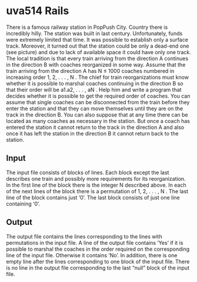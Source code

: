 # uva514 Rails

There is a famous railway station in PopPush City. Country there is incredibly hilly. The station
was built in last century. Unfortunately, funds were extremely limited that time. It was possible to
establish only a surface track. Moreover, it turned out that the station could be only a dead-end one
(see picture) and due to lack of available space it could have only one track.
The local tradition is that every train arriving from the direction A continues in the direction
B with coaches reorganized in some way. Assume that the train arriving from the direction A has
N ≤ 1000 coaches numbered in increasing order 1, 2, . . . , N . The chief for train reorganizations must
know whether it is possible to marshal coaches continuing in the direction B so that their order will
be a1.a2, . . . , aN . Help him and write a program that decides whether it is possible to get the required
order of coaches. You can assume that single coaches can be disconnected from the train before they
enter the station and that they can move themselves until they are on the track in the direction B. You
can also suppose that at any time there can be located as many coaches as necessary in the station.
But once a coach has entered the station it cannot return to the track in the direction A and also once
it has left the station in the direction B it cannot return back to the station.

## Input
The input file consists of blocks of lines. Each block except the last describes one train and possibly
more requirements for its reorganization. In the first line of the block there is the integer N described
above. In each of the next lines of the block there is a permutation of 1, 2, . . . , N . The last line of the
block contains just ‘0’.
The last block consists of just one line containing ‘0’.

## Output
The output file contains the lines corresponding to the lines with permutations in the input file. A line
of the output file contains ‘Yes’ if it is possible to marshal the coaches in the order required on the
corresponding line of the input file. Otherwise it contains ‘No’. In addition, there is one empty line after
the lines corresponding to one block of the input file. There is no line in the output file corresponding
to the last “null” block of the input file.

